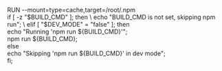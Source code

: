 RUN --mount=type=cache,target=/root/.npm \
    if [ -z "$BUILD_CMD" ]; then \
        echo "BUILD_CMD is not set, skipping npm run"; \
    elif [ "$DEV_MODE" = "false" ]; then \
        echo "Running 'npm run ${BUILD_CMD}'"; \
        npm run ${BUILD_CMD}; \
    else \
        echo "Skipping 'npm run ${BUILD_CMD}' in dev mode"; \
    fi;
